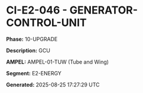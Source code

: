 # CI-E2-046 - GENERATOR-CONTROL-UNIT

**Phase:** 10-UPGRADE

**Description:** GCU

**AMPEL:** AMPEL-01-TUW (Tube and Wing)

**Segment:** E2-ENERGY

**Generated:** 2025-08-25 17:27:29 UTC
